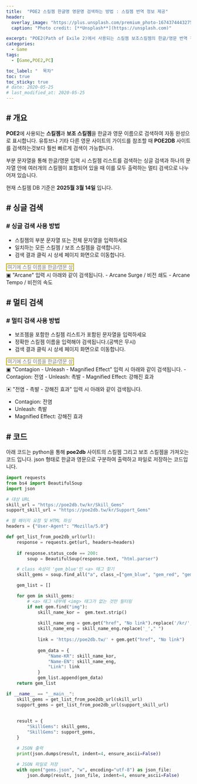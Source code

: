 ```yaml
---
title:  "POE2 스킬젬 한글명 영문명 검색하는 방법 : 스킬젬 번역 정보 제공"
header:
  overlay_image: "https://plus.unsplash.com/premium_photo-1674374443275-20dae04975ac?q=80&w=3870&auto=format&fit=crop&ixlib=rb-4.0.3&ixid=M3wxMjA3fDB8MHxwaG90by1wYWdlfHx8fGVufDB8fHx8fA%3D%3D"
  caption: "Photo credit: [**Unsplash**](https://unsplash.com)"

excerpt: "POE2(Path of Exile 2)에서 사용되는 스킬젬 보조스킬젬의 한글/영문 번역 정보를 제공합니다."
categories:
  - Game
tags:
  - [Game,POE2,PC]

toc_label: "  목차"
toc: true
toc_sticky: true
# date: 2020-05-25
# last_modified_at: 2020-05-25
---
```




<script src="/Custom/gem_search.js"></script>

## # 개요

**POE2**에 사용되는 **스킬젬**과 **보조 스킬젬**을 한글과 영문 이름으로 검색하여 자동 완성으로 표시합니다. 유튜브나 기타 다른 영문 사이트의 가이드를 참조할 때 **POE2DB** 사이트를 검색하는것보다 훨씬 빠르게 검색이 가능합니다.

부분 문자열을 통해 한글/영문 입력 시 스킬젬 리스트를 검색하는 싱글 검색과 하나의 문자열 안에 여러개의 스킬젬이 포함되어 있을 때 이를 모두 출력하는 멀티 검색으로 나누어져 있습니다.

현재 스킬젬 DB 기준은 **2025월 3월 14일** 입니다.

## # 싱글 검색
### # 싱글 검색 사용 방법
 - 스킬젬의 부분 문자열 또는 전체 문자열을 입력하세요
 - 일치하는 모든 스킬젬 / 보조 스킬젬을 검색합니다.
 - 검색 결과 클릭 시 상세 페이지 화면으로 이동합니다.

<div id="autocompleteContainerSingle">
    <input type="text" id="single_keyword" placeholder="여기에 스킬 이름을 한글/영문 상관없이 입력하세요." style="border: 2px solid #c8af0c;" >
    <div id="single_suggestion"></div>
</div>

<div class="notice--info" markdown="1">
▣ "Arcane" 입력 시 아래와 같이 검색됩니다.
  - Arcane Surge / 비전 쇄도
  - Arcane Tempo / 비전의 속도
</div>

## # 멀티 검색
### # 멀티 검색 사용 방법
 - 보조젬을 포함한 스킬젬 리스트가 포함된 문자열을 입력하세요
 - 정확한 스킬젬 이름을 입력해야 검색됩니다.(공백은 무시)
 - 검색 결과 클릭 시 상세 페이지 화면으로 이동합니다.

<div id="autocompleteContainerMulti">
    <input type="text" id="multi_keyword" placeholder="여기에 스킬 이름을 한글/영문 상관없이 입력하세요." style="border: 2px solid #c8af0c;" >
    <div id="multi_suggestion"></div>
</div>

<div class="notice--info" markdown="1">
▣ "Contagion - Unleash - Magnified Effect" 입력 시 아래와 같이 검색됩니다.
  - Contagion: 전염
  - Unleash: 촉발
  - Magnified Effect: 강해진 효과

▣ "전염 - 촉발 - 강해진 효과" 입력 시 아래와 같이 검색됩니다.
  - Contagion: 전염
  - Unleash: 촉발
  - Magnified Effect: 강해진 효과
</div>

## # 코드

아래 코드는 python을 통해 **poe2db** 사이트의 스킬젬 그리고 보조 스킬젬을 가져오는 코드 입니다. json 형태로 한글과 영문으로 구분하여 출력하고 파일로 저장하는 코드입니다.

```python
import requests
from bs4 import BeautifulSoup
import json

# 대상 URL
skill_url = "https://poe2db.tw/kr/Skill_Gems"
support_skill_url = "https://poe2db.tw/kr/Support_Gems"

# 웹 페이지 요청 및 HTML 파싱
headers = {"User-Agent": "Mozilla/5.0"}

def get_list_from_poe2db_url(url):
    response = requests.get(url, headers=headers)
    
    if response.status_code == 200:
        soup = BeautifulSoup(response.text, "html.parser")

    # class 속성이 'gem_blue'인 <a> 태그 찾기
    skill_gems = soup.find_all("a", class_=["gem_blue", "gem_red", "gem_green","gemitem"])

    gem_list = []

    for gem in skill_gems:
        # <a> 태그 내부에 <img> 태그가 없는 것만 필터링
        if not gem.find("img"):
            skill_name_kor =  gem.text.strip()
            
            skill_name_eng = gem.get("href", "No link").replace('/kr/','')
            skill_name_eng = skill_name_eng.replace('_'," ")
            
            link = 'https://poe2db.tw/' + gem.get("href", "No link")
            
            gem_data = {
                "Name-KR": skill_name_kor,
                "Name-EN": skill_name_eng,
                "Link": link
            }
            gem_list.append(gem_data)
    return gem_list

if __name__ == "__main__":
    skill_gems = get_list_from_poe2db_url(skill_url)
    support_gems = get_list_from_poe2db_url(support_skill_url)
    
    
    result = {
        "SkillGems": skill_gems,
        "SkillGems": support_gems,
    }

    # JSON 출력
    print(json.dumps(result, indent=4, ensure_ascii=False))
    
    # JSON 파일로 저장
    with open("gems.json", "w", encoding="utf-8") as json_file:
        json.dump(result, json_file, indent=4, ensure_ascii=False)
```